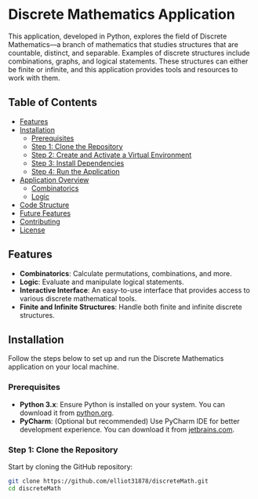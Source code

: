 # Discrete Mathematics Application

This application, developed in Python, explores the field of Discrete Mathematics—a branch of mathematics that studies structures that are countable, distinct, and separable. Examples of discrete structures include combinations, graphs, and logical statements. These structures can either be finite or infinite, and this application provides tools and resources to work with them.

## Table of Contents
- [Features](#features)
- [Installation](#installation)
  - [Prerequisites](#prerequisites)
  - [Step 1: Clone the Repository](#step-1-clone-the-repository)
  - [Step 2: Create and Activate a Virtual Environment](#step-2-create-and-activate-a-virtual-environment)
  - [Step 3: Install Dependencies](#step-3-install-dependencies)
  - [Step 4: Run the Application](#step-4-run-the-application)
- [Application Overview](#application-overview)
  - [Combinatorics](#combinatorics)
  - [Logic](#logic)
- [Code Structure](#code-structure)
- [Future Features](#future-features)
- [Contributing](#contributing)
- [License](#license)

## Features

- **Combinatorics**: Calculate permutations, combinations, and more.
- **Logic**: Evaluate and manipulate logical statements.
- **Interactive Interface**: An easy-to-use interface that provides access to various discrete mathematical tools.
- **Finite and Infinite Structures**: Handle both finite and infinite discrete structures.

## Installation

Follow the steps below to set up and run the Discrete Mathematics application on your local machine.

### Prerequisites

- **Python 3.x**: Ensure Python is installed on your system. You can download it from [python.org](https://www.python.org/downloads/).
- **PyCharm**: (Optional but recommended) Use PyCharm IDE for better development experience. You can download it from [jetbrains.com](https://www.jetbrains.com/pycharm/download/).

### Step 1: Clone the Repository

Start by cloning the GitHub repository:

```bash
git clone https://github.com/elliot31878/discreteMath.git
cd discreteMath
